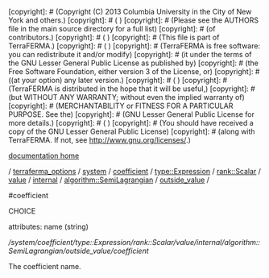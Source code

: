 [copyright]: # (Copyright (C) 2013 Columbia University in the City of New York and others.)
[copyright]: # ( )
[copyright]: # (Please see the AUTHORS file in the main source directory for a full list)
[copyright]: # (of contributors.)
[copyright]: # ( )
[copyright]: # (This file is part of TerraFERMA.)
[copyright]: # ( )
[copyright]: # (TerraFERMA is free software: you can redistribute it and/or modify)
[copyright]: # (it under the terms of the GNU Lesser General Public License as published by)
[copyright]: # (the Free Software Foundation, either version 3 of the License, or)
[copyright]: # ((at your option) any later version.)
[copyright]: # ( )
[copyright]: # (TerraFERMA is distributed in the hope that it will be useful,)
[copyright]: # (but WITHOUT ANY WARRANTY; without even the implied warranty of)
[copyright]: # (MERCHANTABILITY or FITNESS FOR A PARTICULAR PURPOSE. See the)
[copyright]: # (GNU Lesser General Public License for more details.)
[copyright]: # ( )
[copyright]: # (You should have received a copy of the GNU Lesser General Public License)
[copyright]: # (along with TerraFERMA. If not, see <http://www.gnu.org/licenses/>.)

[documentation home](Documentation)

/ [terraferma_options](../../../../../../../../../terraferma_options.md) / [system](../../../../../../../../system.md) / [coefficient](../../../../../../../coefficient.md) / [type::Expression](../../../../../../type__Expression.md) / [rank::Scalar](../../../../../rank__Scalar.md) / [value](../../../../value.md) / [internal](../../../internal.md) / [algorithm::SemiLagrangian](../../algorithm__SemiLagrangian.md) / [outside_value](../outside_value.md) /

#coefficient

CHOICE 

attributes: name (string) 

*/system/coefficient/type::Expression/rank::Scalar/value/internal/algorithm::SemiLagrangian/outside_value/coefficient*

The coefficient name.

[autogenerated]: # (This file was automatically generated from the schema file:/home/cwilson/repos/github/TerraFERMA/TerraFERMA/buckettools/schemas/function.rng.)

